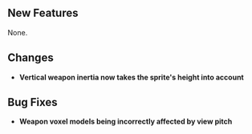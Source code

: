 ## New Features

None.

## Changes

- **Vertical weapon inertia now takes the sprite's height into account**

## Bug Fixes

- **Weapon voxel models being incorrectly affected by view pitch**
